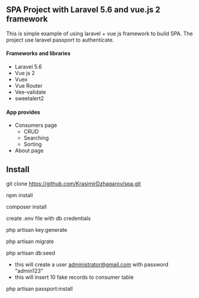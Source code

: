 

## SPA Project with Laravel 5.6 and vue.js 2 framework

This is simple example of using laravel + vue js  framework to build SPA.
The project use laravel passport to authenticate.


#### Frameworks and libraries
  
   - Laravel 5.6
   - Vue js 2
   - Vuex
   - Vue Router
   - Vee-validate
   - sweetalert2
    
   
#### App provides

   - Consumers page 
        - CRUD
        - Searching
        - Sorting
   - About page     
   
   
## Install

 git clone https://github.com/KrasimirDzhagarov/spa.git
 
 npm install
 
 composer install
 
 create .env file with db credentials
 
 php artisan key:generate
 
 php artisan migrate
 
 php artisan db:seed 
  
  - this will create a user administrator@gmail.com with password  "admin123"
  - this will insert 10 fake records to consumer table
 
 php artisan passport:install
     
